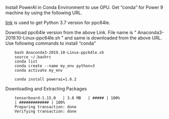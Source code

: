 
Install PowerAI in Conda Environment to use  GPU. Get “conda” for Power 9 machine by using the following URL.

[link]( https://www.anaconda.com/distribution/#linux )  is used to get   Python 3.7 version  for ppc64le.

Download ppc64le version from the above Link.  File name is  " Anaconda3-2019.10-Linux-ppc64le.sh  "
and same is  downloaded from the above URL. Use following commands to install “conda” 


		bash Anaconda3-2019.10-Linux-ppc64le.sh
		source ~/.bashrc
		conda list
		conda create --name my_env python=3
		conda activate my_env
	
		conda install powerai=1.6.2
	
Downloading and Extracting Packages

		tensorboard-1.15.0   | 3.8 MB	| ##### | 100%
		| ############# | 100%
		Preparing transaction: done
		Verifying transaction: done

